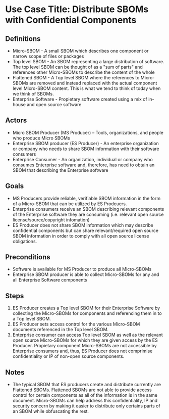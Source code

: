 # Use Case Title: Distribute SBOMs with Confidential Components

## Definitions
* Micro-SBOM - A small SBOM which describes one component or narrow scope of files or packages
* Top level SBOM - An SBOM representing a large distribution of software. The top level SBOM can be thought of as a "sum of parts" and references other Micro-SBOMs to describe the content of the whole
* Flattened SBOM - A Top level SBOM where the references to Micro-SBOMs are removed and instead replaced with the actual component level Micro-SBOM content. This is what we tend to think of today when we think of SBOMs.
* Enterprise Software - Propietary software created using a mix of in-house and open source software

## Actors
* Micro SBOM Producer (MS Producer) – Tools, organizations, and people who produce Micro SBOMs
* Enterprise SBOM producer (ES Producer) - An enterprise organization or company who needs to share SBOM information with their software consumers 
* Enterprise Consumer - An organization, individual or company who consumes Enterprise software and, therefore, has need to obtain an SBOM that describing the Enterprise software


## Goals
* MS Producers provide reliable, verifiable SBOM information in the form of a Micro-SBOM that can be utilized by ES Prodcuers.
* Enterprise consumers receive an SBOM describing relevant components of the Enterprise software they are consuming (i.e. relevant open source license/source/copyright infomation)
* ES Producer does not share SBOM information which may describe confidential components but can share relevant/required open source SBOM information in order to comply with all open source license obligations.

## Preconditions
* Software is available for MS Producer to produce all Micro-SBOMs
* Enterprise SBOM producer is able to collect Micro-SBOMs for any and all Enterprise Software components

## Steps
1. ES Producer creates a Top level SBOM for their Enterprise Software by collecting the Micro-SBOMs for components and referencing them in to a Top level SBOM.
2. ES Producer sets access control for the various Micro-SBOM documents referenced in the Top level SBOM.
3. Enterprise consumer can access Top level SBOM as well as the relevant open source Micro-SBOMs for which they are given access by the ES Producer. Propietary component Micro-SBOMs are not accessible by Enterprise consumers and, thus, ES Producer does not comprimise confidentiality or IP of non-open source components.

## Notes
* The typical SBOM that ES producers create and distribute currently are Flattened SBOMs. Flattened SBOMs are not able to provide access control for certain components as all of the information is in the same document. Micro-SBOMs can help address this confidentiality, IP and security concern by making it easier to distribute only certains parts of an SBOM while obfuscating the rest.
